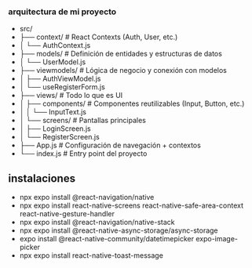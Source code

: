### arquitectura de mi proyecto 

- src/
- ├── context/              # React Contexts (Auth, User, etc.)
- │   └── AuthContext.js
- ├── models/               # Definición de entidades y estructuras de datos
- │   └── UserModel.js
- ├── viewmodels/           # Lógica de negocio y conexión con modelos
- │   ├── AuthViewModel.js
- │   └── useRegisterForm.js
- ├── views/                # Todo lo que es UI
- │   ├── components/       # Componentes reutilizables (Input, Button, etc.)
- │   │   └── InputText.js
- │   └── screens/          # Pantallas principales
- │       ├── LoginScreen.js
- │       └── RegisterScreen.js
- ├── App.js                # Configuración de navegación + contextos
- └── index.js              # Entry point del proyecto

## instalaciones 
- npx expo install @react-navigation/native
- npx expo install react-native-screens react-native-safe-area-context react-native-gesture-handler
- npx expo install @react-navigation/native-stack
- npx expo install @react-native-async-storage/async-storage
- expo install @react-native-community/datetimepicker expo-image-picker
- npx expo install react-native-toast-message



